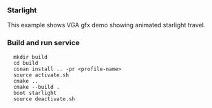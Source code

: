 ### Starlight

This example shows VGA gfx demo showing animated starlight travel.

### Build and run service

```
  mkdir build
  cd build
  conan install .. -pr <profile-name>
  source activate.sh
  cmake ..
  cmake --build .
  boot starlight
  source deactivate.sh
```
